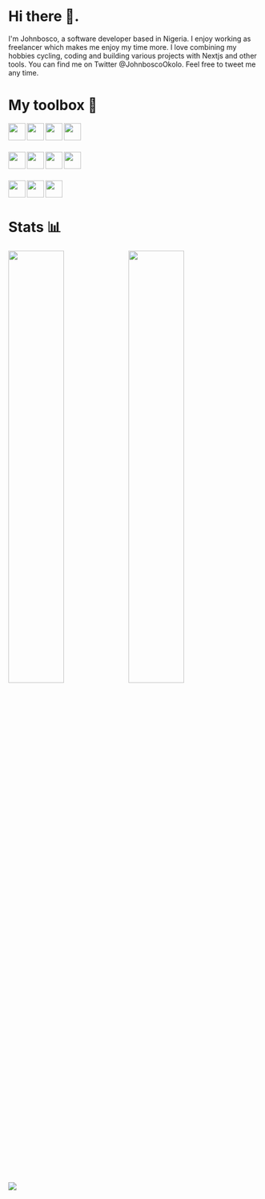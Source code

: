 # Hi there 👋.
I'm Johnbosco, a software developer based in Nigeria. I enjoy working as freelancer which makes me enjoy my time more. I love combining my hobbies cycling, coding and building various projects with Nextjs and other tools. You can find me on Twitter @JohnboscoOkolo. Feel free to tweet me any time.
<br />

# My toolbox 🧰
<img height="34px" align="left" src="https://img.shields.io/badge/JavaScript-323330?style=for-the-badge&logo=javascript&logoColor=F7DF1E" />
<img height="34px" align="left" src="https://img.shields.io/badge/Python-FFD43B?style=for-the-badge&logo=python&logoColor=blue" />
<img height="34px" align="left" src="https://img.shields.io/badge/React-20232A?style=for-the-badge&logo=react&logoColor=61DAFB" />
<img height="34px"  src="https://img.shields.io/badge/TypeScript-007ACC?style=for-the-badge&logo=typescript&logoColor=white" />

###
<img height="34px" align="left" src="https://img.shields.io/badge/Jest-C21325?style=for-the-badge&logo=jest&logoColor=white" />
<img height="34px" align="left" src="https://img.shields.io/badge/Material%20UI-007FFF?style=for-the-badge&logo=mui&logoColor=white" />
<img height="34px" align="left" src="https://img.shields.io/badge/Chakra--UI-319795?style=for-the-badge&logo=chakra-ui&logoColor=white" />
<img height="34px"  src="https://img.shields.io/badge/next.js-000000?style=for-the-badge&logo=nextdotjs&logoColor=white" />

### 
<img height="34px" align="left" src="https://img.shields.io/badge/Tailwind_CSS-38B2AC?style=for-the-badge&logo=tailwind-css&logoColor=white" />
<img height="34px" align="left" src="https://img.shields.io/badge/Framer-black?style=for-the-badge&logo=framer&logoColor=blue" />
<img height="34px"  src="https://img.shields.io/badge/firebase-ffca28?style=for-the-badge&logo=firebase&logoColor=black" />
 
# Stats 📊

<img width="47%" align="left" src="https://github-readme-stats.vercel.app/api?username=OkoloJohnbosco&show_icons=true&theme=dracula" />
<img width="47%" src="https://github-readme-stats.vercel.app/api/top-langs/?username=OkoloJohnbosco&layout=compact&langs_count=4&theme=dracula" />

### 

<img src="https://github-readme-streak-stats.herokuapp.com/?user=OkoloJohnbosco&theme=dracula" />
<!--

Here are some ideas to get you started:

- 🔭 I’m currently working on ...
- 🌱 I’m currently learning ...
- 👯 I’m looking to collaborate on ...
- 🤔 I’m looking for help with ...
- 💬 Ask me about ...
- 📫 How to reach me: ...
- 😄 Pronouns: ...
- ⚡ Fun fact: ...
-->
